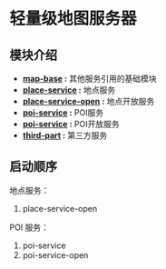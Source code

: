 # 轻量级地图服务器

## 模块介绍

* **[map-base](map-base/README.md) :** 其他服务引用的基础模块
* **[place-service](place-service/README.md) :** 地点服务
* **[place-service-open](place-service-open) :** 地点开放服务
* **[poi-service](poi-service/README.md) :** POI服务
* **[poi-service](poi-service-open) :** POI开放服务
* **[third-part](third-party/README.md) :** 第三方服务

## 启动顺序

地点服务：
1. place-service-open

POI 服务：
1. poi-service
2. poi-service-open
